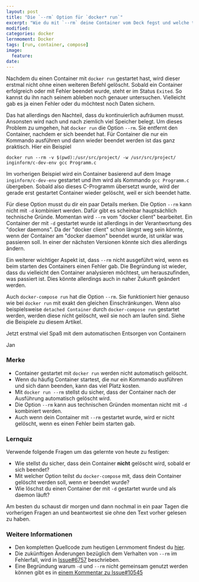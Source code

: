 ```yaml
---
layout: post
title: "Die `--rm` Option für `docker* run`"
excerpt: "Wie du mit `--rm` deine Container vom Deck fegst und welche trotzdem stehen bleiben."
modified:
categories: docker
lernmoment: Docker
tags: [run, container, compose]
image:
  feature: 
date:
---
```


Nachdem du einen Container mit `docker run` gestartet hast, wird dieser erstmal nicht ohne einen weiteren Befehl gelöscht. Sobald ein Container erfolgreich oder mit Fehler beendet wurde, steht er im Status `Exited`. So kannst du ihn nach seinem ableben noch genauer untersuchen. Vielleicht gab es ja einen Fehler oder du möchtest noch Daten sichern.

Das hat allerdings den Nachteil, dass du kontinuierlich aufräumen musst. Ansonsten wird nach und nach ziemlich viel Speicher belegt. Um dieses Problem zu umgehen, hat `docker run` die Option `--rm`. Sie entfernt den Container, nachdem er sich beendet hat. Für Container die nur ein Kommando ausführen und dann wieder beendet werden ist das ganz praktisch. Hier ein Beispiel

```
docker run --rm -v $(pwd):/usr/src/project/ -w /usr/src/project/ inginform/c-dev-env gcc Programm.c
```

Im vorherigen Beispiel wird ein Container basierend auf dem Image `inginform/c-dev-env` gestartet und ihm wird als Kommando `gcc Programm.c` übergeben. Sobald also dieses C-Programm übersetzt wurde, wird der gerade erst gestartet Container wieder gelöscht, weil er sich beendet hatte.

Für diese Option musst du dir ein paar Details merken. Die Option `--rm` kann nicht mit `-d` kombiniert werden. Dafür gibt es scheinbar hauptsächlich technische Gründe. Momentan wird `--rm` vom "docker client" bearbeitet. Ein Container der mit `-d` gestartet wurde ist allerdings in der Verantwortung des "docker daemons". Da der "docker client" schon längst weg sein könnte, wenn der Container am "docker daemon" beendet wurde, ist unklar was passieren soll. In einer der nächsten Versionen könnte sich dies allerdings ändern.

Ein weiterer wichtiger Aspekt ist, dass `--rm` nicht ausgeführt wird, wenn es beim starten des Containers einen Fehler gab. Die Begründung ist wieder, dass du vielleicht den Container analysieren möchtest, um herauszufinden, was passiert ist. Dies könnte allerdings auch in naher Zukunft geändert werden.

Auch `docker-compose run` hat die Option `--rm`. Sie funktioniert hier genauso wie bei `docker run` mit exakt den gleichen Einschränkungen. Wenn also beispielsweise `detached Container` durch `docker-compose run` gestartet werden, werden diese nicht gelöscht, weil sie noch am laufen sind. Siehe die Beispiele zu diesem Artikel.

Jetzt erstmal viel Spaß mit dem automatischen Entsorgen von Containern

Jan


### Merke

-	Container gestartet mit `docker run` werden nicht automatisch gelöscht.
-	Wenn du häufig Container startest, die nur ein Kommando ausführen und sich dann beenden, kann das viel Platz kosten.
-	Mit `docker run --rm` stellst du sicher, dass der Container nach der Ausführung automatisch gelöscht wird.
-	Die Option `--rm` kann aus technischen Gründen momentan nicht mit `-d` kombiniert werden.
-	Auch wenn dein Container mit `--rm` gestartet wurde, wird er nicht gelöscht, wenn es einen Fehler beim starten gab.

### Lernquiz 

Verwende folgende Fragen um das gelernte von heute zu festigen:

-	Wie stellst du sicher, dass dein Container **nicht** gelöscht wird, sobald er sich beendet?
-	Mit welcher Option teilst du `docker-compose` mit, dass dein Container gelöscht werden soll, wenn er beendet wurde?
-	Wie löschst du einen Container der mit `-d` gestartet wurde und als daemon läuft?

Am besten du schaust dir morgen und dann nochmal in ein paar Tagen die vorherigen Fragen an und beantwortest sie ohne den Text vorher gelesen zu haben.

### Weitere Informationen

-	Den kompletten Quellcode zum heutigen Lernmoment findest du [hier](https://github.com/LernMoment/docker/tree/master/Run_--rm_Option).
-	Die zukünftigen Änderungen bezüglich dem Verhalten von `--rm` im Fehlerfall, wird in [Issue#6757](https://github.com/docker/docker/issues/6757) beschrieben. 
-	Eine Begründung warum `-d` und `--rm` nicht gemeinsam genutzt werden können gibt es in [einem Kommentar zu Issue#10545](https://github.com/docker/docker/issues/10545#issuecomment-73827389)
